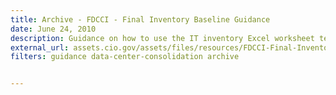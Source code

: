 ```yaml
---
title: Archive - FDCCI - Final Inventory Baseline Guidance
date: June 24, 2010
description: Guidance on how to use the IT inventory Excel worksheet template to create your inventory.
external_url: assets.cio.gov/assets/files/resources/FDCCI-Final-Inventory-Baseline-Guidance.doc
filters: guidance data-center-consolidation archive


---
```

